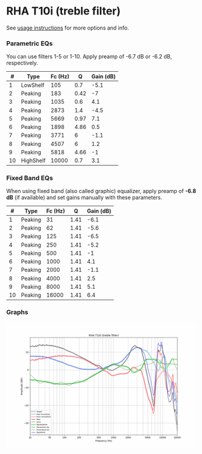 # RHA T10i (treble filter)
See [usage instructions](https://github.com/jaakkopasanen/AutoEq#usage) for more options and info.

### Parametric EQs
You can use filters 1-5 or 1-10. Apply preamp of -6.7 dB or -6.2 dB, respectively.

|   # | Type      |   Fc (Hz) |    Q |   Gain (dB) |
|-----|-----------|-----------|------|-------------|
|   1 | LowShelf  |       105 | 0.7  |        -5.1 |
|   2 | Peaking   |       183 | 0.42 |        -7   |
|   3 | Peaking   |      1035 | 0.6  |         4.1 |
|   4 | Peaking   |      2873 | 1.4  |        -4.5 |
|   5 | Peaking   |      5669 | 0.97 |         7.1 |
|   6 | Peaking   |      1898 | 4.86 |         0.5 |
|   7 | Peaking   |      3771 | 6    |        -1.1 |
|   8 | Peaking   |      4507 | 6    |         1.2 |
|   9 | Peaking   |      5818 | 4.66 |        -1   |
|  10 | HighShelf |     10000 | 0.7  |         3.1 |

### Fixed Band EQs
When using fixed band (also called graphic) equalizer, apply preamp of **-6.8 dB** (if available) and set gains manually with these parameters.

|   # | Type    |   Fc (Hz) |    Q |   Gain (dB) |
|-----|---------|-----------|------|-------------|
|   1 | Peaking |        31 | 1.41 |        -6.1 |
|   2 | Peaking |        62 | 1.41 |        -5.6 |
|   3 | Peaking |       125 | 1.41 |        -6.5 |
|   4 | Peaking |       250 | 1.41 |        -5.2 |
|   5 | Peaking |       500 | 1.41 |        -1   |
|   6 | Peaking |      1000 | 1.41 |         4.1 |
|   7 | Peaking |      2000 | 1.41 |        -1.1 |
|   8 | Peaking |      4000 | 1.41 |         2.5 |
|   9 | Peaking |      8000 | 1.41 |         5.1 |
|  10 | Peaking |     16000 | 1.41 |         6.4 |

### Graphs
![](./RHA%20T10i%20(treble%20filter).png)
